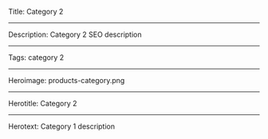 Title: Category 2

----

Description: Category 2 SEO description

----

Tags: category 2

----

Heroimage: products-category.png

----

Herotitle: Category 2

----

Herotext: Category 1 description
